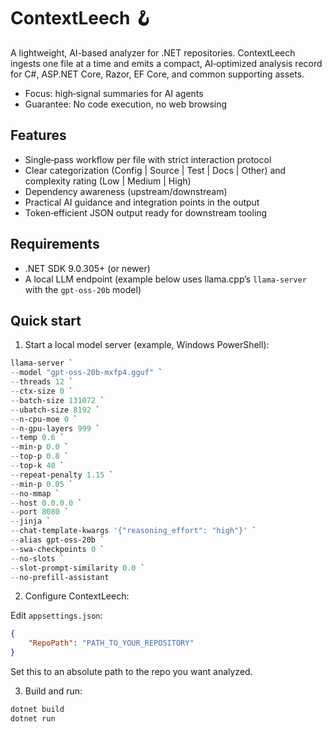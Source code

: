 # ContextLeech 🪝

A lightweight, AI-based analyzer for .NET repositories.
ContextLeech ingests one file at a time and emits a compact, AI‑optimized analysis record for C#, ASP.NET Core, Razor, EF Core, and common supporting assets.

- Focus: high‑signal summaries for AI agents
- Guarantee: No code execution, no web browsing

## Features

- Single‑pass workflow per file with strict interaction protocol
- Clear categorization (Config | Source | Test | Docs | Other) and complexity rating (Low | Medium | High)
- Dependency awareness (upstream/downstream)
- Practical AI guidance and integration points in the output
- Token‑efficient JSON output ready for downstream tooling

## Requirements

- .NET SDK 9.0.305+ (or newer)
- A local LLM endpoint (example below uses llama.cpp’s `llama-server` with the `gpt‑oss‑20b` model)

## Quick start

1) Start a local model server (example, Windows PowerShell):

```powershell
llama-server `
--model "gpt-oss-20b-mxfp4.gguf" `
--threads 12 `
--ctx-size 0 `
--batch-size 131072 `
--ubatch-size 8192 `
--n-cpu-moe 0 `
--n-gpu-layers 999 `
--temp 0.6 `
--min-p 0.0 `
--top-p 0.8 `
--top-k 40 `
--repeat-penalty 1.15 `
--min-p 0.05 `
--no-mmap `
--host 0.0.0.0 `
--port 8080 `
--jinja `
--chat-template-kwargs '{"reasoning_effort": "high"}' `
--alias gpt-oss-20b `
--swa-checkpoints 0 `
--no-slots `
--slot-prompt-similarity 0.0 `
--no-prefill-assistant
```

2) Configure ContextLeech:

Edit `appsettings.json`:

```json
{
    "RepoPath": "PATH_TO_YOUR_REPOSITORY"
}
```

Set this to an absolute path to the repo you want analyzed.

3) Build and run:

```bash
dotnet build
dotnet run
```
